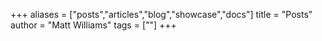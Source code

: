 +++
aliases = ["posts","articles","blog","showcase","docs"]
title = "Posts"
author = "Matt Williams"
tags = [""]
+++
